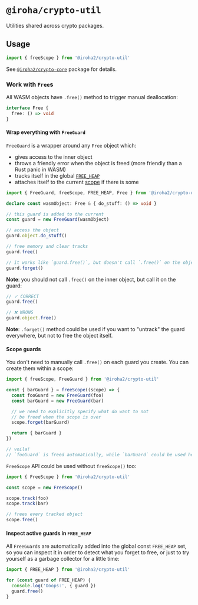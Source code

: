 # `@iroha/crypto-util`

Utilities shared across crypto packages.

## Usage

```ts
import { freeScope } from '@iroha2/crypto-util'
```

See [`@iroha2/crypto-core`](https://github.com/hyperledger/iroha-javascript/tree/iroha2/packages/crypto/packages/core) package for details.

### Work with `Free`s

All WASM objects have `.free()` method to trigger manual deallocation:

```ts
interface Free {
  free: () => void
}
```

#### Wrap everything with `FreeGuard`

`FreeGuard` is a wrapper around any `Free` object which:

- gives access to the inner object
- throws a friendly error when the object is freed (more friendly than a Rust panic in WASM)
- tracks itself in the global [`FREE_HEAP`](#inspect-active-guards-in-freeheap)
- attaches itself to the current [scope](#scope-guards) if there is some

```ts
import { FreeGuard, freeScope, FREE_HEAP, Free } from '@iroha2/crypto-util'

declare const wasmObject: Free & { do_stuff: () => void }

// this guard is added to the current
const guard = new FreeGuard(wasmObject)

// access the object
guard.object.do_stuff()

// free memory and clear tracks
guard.free()

// it works like `guard.free()`, but doesn't call `.free()` on the object itself
guard.forget()
```

**Note**: you should not call `.free()` on the inner object, but call it on the guard:

```ts
// ✓ CORRECT
guard.free()

// ❌ WRONG
guard.object.free()
```

**Note**: `.forget()` method could be used if you want to "untrack" the guard everywhere, but not to free the object itself.

#### Scope guards

You don't need to manually call `.free()` on each guard you create. You can create them within a scope:

```ts
import { freeScope, FreeGuard } from '@iroha2/crypto-util'

const { barGuard } = freeScope((scope) => {
  const fooGuard = new FreeGuard(foo)
  const barGuard = new FreeGuard(bar)

  // we need to explicitly specify what do want to not
  // be freed when the scope is over
  scope.forget(barGuard)

  return { barGuard }
})

// voila!
// `fooGuard` is freed automatically, while `barGuard` could be used here
```

`FreeScope` API could be used without `freeScope()` too:

```ts
import { FreeScope } from '@iroha2/crypto-util'

const scope = new FreeScope()

scope.track(foo)
scope.track(bar)

// frees every tracked object
scope.free()
```

#### Inspect active guards in `FREE_HEAP`

All `FreeGuard`s are automatically added into the global const `FREE_HEAP` set, so you can inspect it in order to detect what you forget to free, or just to try yourself as a garbage collector for a little time:

```ts
import { FREE_HEAP } from '@iroha2/crypto-util'

for (const guard of FREE_HEAP) {
  console.log('Ooops:', { guard })
  guard.free()
}
```

